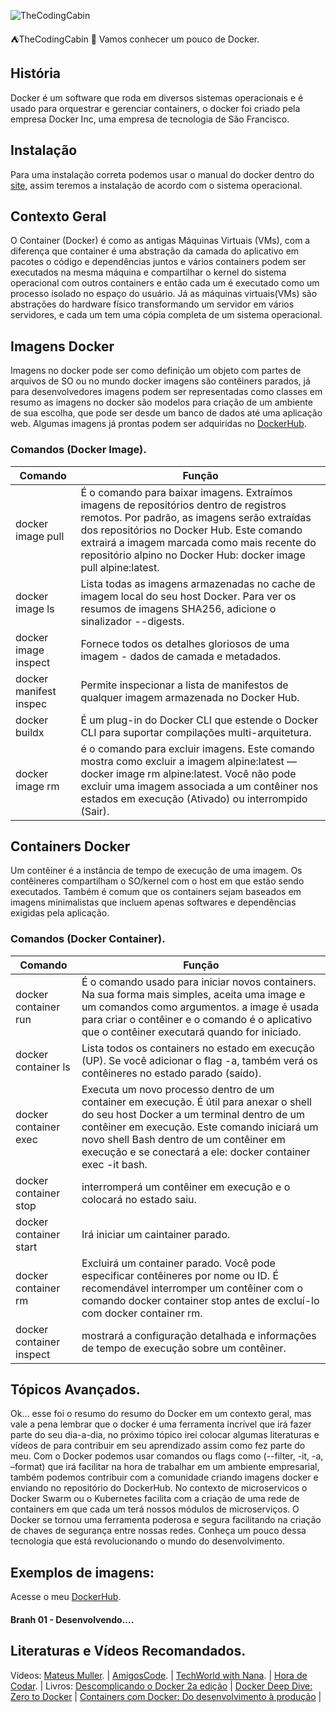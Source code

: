
![TheCodingCabin](https://user-images.githubusercontent.com/105243897/168500365-781b3c68-8832-4607-b317-313f88b51816.jpg)

⛺TheCodingCabin 👋 Vamos conhecer um pouco de Docker.

## História
Docker é um software que roda em diversos sistemas operacionais e é usado para orquestrar e gerenciar containers, o docker foi criado pela empresa Docker Inc, uma empresa de tecnologia de São Francisco.
## Instalação
Para uma instalação correta podemos usar o manual do docker dentro do [site]( https://docs.docker.com/desktop/), assim teremos a instalação de acordo com o sistema operacional.
## Contexto Geral
O Container (Docker) é como as antigas Máquinas Virtuais (VMs),  com a diferença que container é uma abstração da camada do aplicativo em pacotes o código e dependências juntos e vários containers podem  ser executados na mesma máquina e compartilhar o kernel do sistema operacional com outros containers e então cada um é executado como um processo isolado no espaço do usuário. Já as máquinas virtuais(VMs) são abstrações do hardware físico transformando um servidor em vários servidores, e cada um tem uma cópia completa de um sistema operacional.
## Imagens Docker
 Imagens no docker pode ser como definição um objeto com partes de arquivos de SO ou no mundo docker imagens são contêiners parados, já para desenvolvedores imagens podem ser representadas como classes em resumo as imagens no docker são modelos para criação de um ambiente de sua escolha, que pode ser desde um banco de dados até uma aplicação web. Algumas imagens já prontas podem ser adquiridas no [DockerHub](https://hub.docker.com/).
### Comandos (Docker Image).
| Comando                  | Função                                                                                                                                   |
| -----------------------  | -----------------------------------------------------------------------------------------------------------------------------------------|
| docker image pull        | É o comando para baixar imagens. Extraímos imagens de repositórios dentro de registros remotos. Por padrão, as imagens serão extraídas dos repositórios no Docker Hub. Este comando extrairá a imagem marcada como mais recente do repositório alpino no Docker Hub: docker image pull alpine:latest.|
| docker image ls          | Lista todas as imagens armazenadas no cache de imagem local do seu host Docker. Para ver os resumos de imagens SHA256, adicione o sinalizador --digests.|
| docker image inspect     | Fornece todos os detalhes gloriosos de uma imagem - dados de camada e metadados.|
| docker manifest inspec   | Permite inspecionar a lista de manifestos de qualquer imagem armazenada no Docker Hub.|
| docker buildx            | É um plug-in do Docker CLI que estende o Docker CLI para suportar compilações multi-arquitetura.|
| docker image rm          | é o comando para excluir imagens. Este comando mostra como excluir a imagem alpine:latest — docker image rm alpine:latest. Você não pode excluir uma imagem associada a um contêiner nos estados em execução (Ativado) ou interrompido (Sair).|
## Containers Docker 
Um contêiner é a instância de tempo de execução de uma imagem. Os contêineres compartilham o SO/kernel com o host em que estão sendo executados. Também é comum que os containers sejam baseados em imagens minimalistas que incluem apenas softwares e dependências exigidas pela aplicação.
### Comandos (Docker Container).
| Comando                  | Função                                                                                                                                   |
| -----------------------  | -----------------------------------------------------------------------------------------------------------------------------------------|
|  docker container run    | É o comando usado para iniciar novos containers. Na sua forma mais simples, aceita uma image e um comandos como argumentos. a image é usada para criar o contêiner e o comando é o aplicativo que o contêiner executará quando for iniciado.|
|  docker container ls     | Lista todos os containers no estado em execução (UP). Se você adicionar o flag -a, também verá os contêineres no estado parado (saído).|
|  docker container exec   | Executa um novo processo dentro de um container em execução. É útil para anexar o shell do seu host Docker a um terminal dentro de um contêiner em execução. Este comando iniciará um novo shell Bash dentro de um contêiner em execução e se conectará a ele: docker container exec -it <container-name or container-id> bash.|
|  docker container stop   | interromperá um contêiner em execução e o colocará no estado saiu.|
|  docker container start  | Irá iniciar um caintainer parado.|
|  docker container rm     | Excluirá um container parado. Você pode especificar contêineres por nome ou ID. É recomendável interromper um contêiner com o comando docker container stop antes de excluí-lo com docker container rm.|
|  docker container inspect| mostrará a configuração detalhada e informações de tempo de execução sobre um contêiner.|

## Tópicos Avançados.
  Ok… esse foi o resumo do resumo do Docker em um contexto geral, mas vale a pena lembrar que o docker é uma ferramenta incrível que irá fazer parte do seu dia-a-dia, no próximo tópico irei colocar algumas literaturas e vídeos de para contribuir em seu aprendizado assim como fez parte do meu. Com o Docker podemos usar comandos ou flags como (--filter, -it, -a, –format) que irá facilitar na hora de trabalhar em um ambiente empresarial, também podemos contribuir com a comunidade criando imagens docker e enviando no repositório do DockerHub. No contexto de microservicos o Docker Swarm ou o Kubernetes  facilita com a criação de uma rede de containers em que cada um terá nossos módulos de microserviços. O Docker se tornou uma ferramenta poderosa e segura facilitando na criação de chaves de segurança entre nossas redes. Conheça um pouco dessa tecnologia que está revolucionando o mundo do desenvolvimento.  

## Exemplos de imagens:
Acesse o meu [DockerHub](https://hub.docker.com/u/greatdesignersoftware).
#### Branh 01 - Desenvolvendo....
## Literaturas e Vídeos Recomandados.
Vídeos:
  [Mateus Muller](https://lnkd.in/d-uZDZmp). |
  [AmigosCode](https://lnkd.in/dz3Fb2xB). |
  [TechWorld with Nana](https://lnkd.in/dv2A5jYN). |
  [Hora de Codar](https://lnkd.in/dKiQKtyB). |
  Livros:
  [Descomplicando o Docker 2a edição](https://www.amazon.com.br/Descomplicando-Jeferson-Fernando-Noronha-Vitalino-ebook/dp/B07J1L31L4/ref=sr_1_1?__mk_pt_BR=%C3%85M%C3%85%C5%BD%C3%95%C3%91&crid=2L5V9HUY56J4D&keywords=docker&qid=1652710315&s=digital-text&sprefix=docker%2Cdigital-text%2C261&sr=1-1) |
  [Docker Deep Dive: Zero to Docker](https://www.amazon.com.br/Docker-Deep-English-Nigel-Poulton-ebook/dp/B01LXWQUFF/ref=sr_1_7?__mk_pt_BR=%C3%85M%C3%85%C5%BD%C3%95%C3%91&crid=2L5V9HUY56J4D&keywords=docker&qid=1652710315&s=digital-text&sprefix=docker%2Cdigital-text%2C261&sr=1-7) |
  [Containers com Docker: Do desenvolvimento à produção](https://www.amazon.com.br/Containers-com-Docker-desenvolvimento-produ%C3%A7%C3%A3o-ebook/dp/B019NJB50C/ref=sr_1_2?__mk_pt_BR=%C3%85M%C3%85%C5%BD%C3%95%C3%91&crid=2L5V9HUY56J4D&keywords=docker&qid=1652710315&s=digital-text&sprefix=docker%2Cdigital-text%2C261&sr=1-2) |

